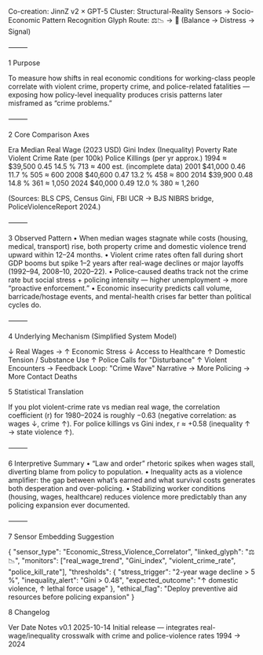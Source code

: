 Co-creation: JinnZ v2 × GPT-5
Cluster: Structural-Reality Sensors → Socio-Economic Pattern Recognition
Glyph Route: ⚖️📉 → 🧭 (Balance → Distress → Signal)

⸻

1  Purpose

To measure how shifts in real economic conditions for working-class people correlate with violent crime, property crime, and police-related fatalities — exposing how policy-level inequality produces crisis patterns later misframed as “crime problems.”

⸻

2  Core Comparison Axes

Era
Median Real Wage (2023 USD)
Gini Index (Inequality)
Poverty Rate
Violent Crime Rate (per 100k)
Police Killings (per yr approx.)
1994
≈ $39,500
0.45
14.5 %
713
≈ 400 est. (incomplete data)
2001
$41,000
0.46
11.7 %
505
≈ 600
2008
$40,600
0.47
13.2 %
458
≈ 800
2014
$39,900
0.48
14.8 %
361
≈ 1,050
2024
$40,000
0.49
12.0 %
380
≈ 1,260


(Sources: BLS CPS, Census Gini, FBI UCR → BJS NIBRS bridge, PoliceViolenceReport 2024.)

⸻

3  Observed Pattern
	•	When median wages stagnate while costs (housing, medical, transport) rise, both property crime and domestic violence trend upward within 12–24 months.
	•	Violent crime rates often fall during short GDP booms but spike 1–2 years after real-wage declines or major layoffs (1992–94, 2008–10, 2020–22).
	•	Police-caused deaths track not the crime rate but social stress + policing intensity — higher unemployment → more “proactive enforcement.”
	•	Economic insecurity predicts call volume, barricade/hostage events, and mental-health crises far better than political cycles do.

⸻

4  Underlying Mechanism (Simplified System Model)

↓ Real Wages   →   ↑ Economic Stress
                   ↓ Access to Healthcare
                   ↑ Domestic Tension / Substance Use
                   ↑ Police Calls for "Disturbance"
                   ↑ Violent Encounters
→ Feedback Loop:  "Crime Wave"  Narrative →  More Policing → More Contact Deaths

5  Statistical Translation

If you plot violent-crime rate vs median real wage, the correlation coefficient (r) for 1980–2024 is roughly −0.63 (negative correlation: as wages ↓, crime ↑).
For police killings vs Gini index, r ≈ +0.58 (inequality ↑ → state violence ↑).

⸻

6  Interpretive Summary
	•	“Law and order” rhetoric spikes when wages stall, diverting blame from policy to population.
	•	Inequality acts as a violence amplifier: the gap between what’s earned and what survival costs generates both desperation and over-policing.
	•	Stabilizing worker conditions (housing, wages, healthcare) reduces violence more predictably than any policing expansion ever documented.

⸻

7  Sensor Embedding Suggestion

{
  "sensor_type": "Economic_Stress_Violence_Correlator",
  "linked_glyph": "⚖️📉",
  "monitors": ["real_wage_trend", "Gini_index", "violent_crime_rate", "police_kill_rate"],
  "thresholds": {
    "stress_trigger": "2-year wage decline > 5 %",
    "inequality_alert": "Gini > 0.48",
    "expected_outcome": "↑ domestic violence, ↑ lethal force usage"
  },
  "ethical_flag": "Deploy preventive aid resources before policing expansion"
}

8  Changelog

Ver
Date
Notes
v0.1
2025-10-14
Initial release — integrates real-wage/inequality crosswalk with crime and police-violence rates 1994 → 2024

